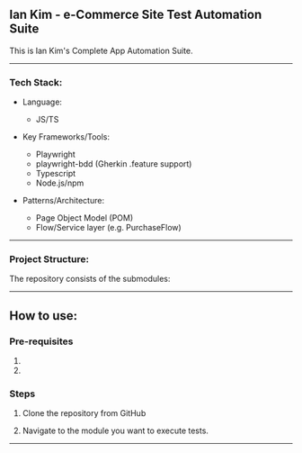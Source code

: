 ## Ian Kim - e-Commerce Site Test Automation Suite

This is Ian Kim's Complete App Automation Suite.

---

### Tech Stack:

- Language:
    - JS/TS

- Key Frameworks/Tools:
    - Playwright
    - playwright-bdd (Gherkin .feature support)
    - Typescript
    - Node.js/npm

- Patterns/Architecture:
    - Page Object Model (POM)
    - Flow/Service layer (e.g. PurchaseFlow)

---

### Project Structure:
The repository consists of the submodules:


---

## How to use:

### Pre-requisites
1)
2) 


### Steps

1) Clone the repository from GitHub

2) Navigate to the module you want to execute tests.

---
